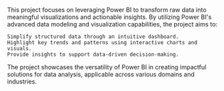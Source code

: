 This project focuses on leveraging Power BI to transform raw data into meaningful visualizations and actionable insights. By utilizing Power BI's advanced data modeling and visualization capabilities, the project aims to:

    Simplify structured data through an intuitive dashboard.
    Highlight key trends and patterns using interactive charts and visuals.
    Provide insights to support data-driven decision-making.

The project showcases the versatility of Power BI in creating impactful solutions for data analysis, applicable across various domains and industries.

